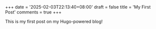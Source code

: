 +++
date = '2025-02-03T22:13:40+08:00'
draft = false
title = 'My First Post'
comments = true
+++

This is my first post on my Hugo-powered blog!
